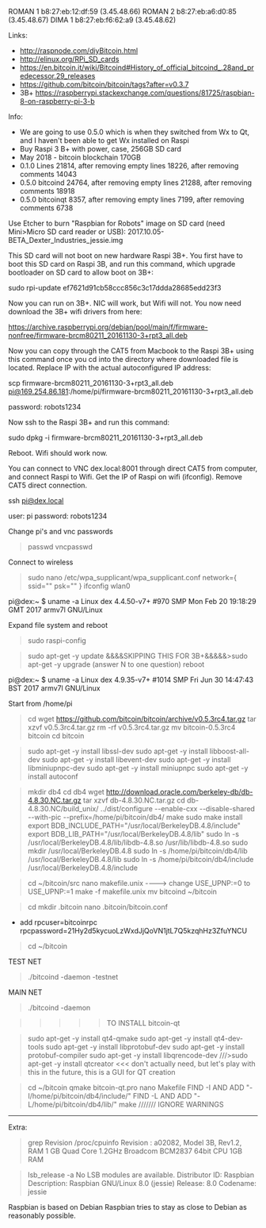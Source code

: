 ROMAN 1 b8:27:eb:12:df:59 (3.45.48.66)
ROMAN 2 b8:27:eb:a6:d0:85 (3.45.48.67)
DIMA  1 b8:27:eb:f6:62:a9 (3.45.48.62)

Links:
* http://raspnode.com/diyBitcoin.html
* http://elinux.org/RPi_SD_cards
* https://en.bitcoin.it/wiki/Bitcoind#History_of_official_bitcoind_.28and_predecessor.29_releases
* https://github.com/bitcoin/bitcoin/tags?after=v0.3.7
* 3B+ https://raspberrypi.stackexchange.com/questions/81725/raspbian-8-on-raspberry-pi-3-b

Info:
* We are going to use 0.5.0 which is when they switched from Wx to Qt, and I haven't been able to get Wx installed on Raspi
* Buy Raspi 3 B+ with power, case, 256GB SD card
* May 2018 - bitcoin blockchain 170GB
* 0.1.0 Lines 21814, after removing empty lines 18226, after removing comments 14043
* 0.5.0 bitcoind 24764, after removing empty lines 21288, after removing comments 18918
* 0.5.0 bitcoinqt 8357, after removing empty lines 7199, after removing comments 6738

Use Etcher to burn "Raspbian for Robots" image on SD card (need Mini>Micro SD card reader or USB): 2017.10.05-BETA_Dexter_Industries_jessie.img

This SD card will not boot on new hardware Raspi 3B+. You first have to boot this SD card on Raspi 3B, and run this command, which upgrade bootloader on SD card to allow boot on 3B+:

sudo rpi-update ef7621d91cb58ccc856c3c17ddda28685edd23f3

Now you can run on 3B+. NIC will work, but Wifi will not. You now need download the 3B+ wifi drivers from here:

https://archive.raspberrypi.org/debian/pool/main/f/firmware-nonfree/firmware-brcm80211_20161130-3+rpt3_all.deb

Now you can copy through the CAT5 from Macbook to the Raspi 3B+ using this command once you cd into the directory where downloaded file is located. Replace IP with the actual autoconfigured IP address:

scp firmware-brcm80211_20161130-3+rpt3_all.deb pi@169.254.86.181:/home/pi/firmware-brcm80211_20161130-3+rpt3_all.deb

password: robots1234

Now ssh to the Raspi 3B+ and run this command:

sudo dpkg -i firmware-brcm80211_20161130-3+rpt3_all.deb

Reboot. Wifi should work now.

You can connect to VNC dex.local:8001 through direct CAT5 from computer, and connect Raspi to Wifi. Get the IP of Raspi on wifi (ifconfig). Remove CAT5 direct connection. 

ssh pi@dex.local

user: pi
password: robots1234

Change pi's and vnc passwords
>passwd
>vncpasswd

Connect to wireless
>sudo nano /etc/wpa_supplicant/wpa_supplicant.conf
	network={
    	ssid="<your wifi ssid here>"
    	psk="<your wifi password here>"
	}
>ifconfig wlan0

pi@dex:~ $ uname -a
Linux dex 4.4.50-v7+ #970 SMP Mon Feb 20 19:18:29 GMT 2017 armv7l GNU/Linux

Expand file system and reboot
>sudo raspi-config

>sudo apt-get -y update
&&&&SKIPPING THIS FOR 3B+&&&&&>sudo apt-get -y upgrade (answer N to one question)
>reboot

pi@dex:~ $ uname -a
Linux dex 4.9.35-v7+ #1014 SMP Fri Jun 30 14:47:43 BST 2017 armv7l GNU/Linux

Start from /home/pi
>cd
>wget https://github.com/bitcoin/bitcoin/archive/v0.5.3rc4.tar.gz
>tar xzvf v0.5.3rc4.tar.gz
>rm -rf v0.5.3rc4.tar.gz
>mv bitcoin-0.5.3rc4 bitcoin
>cd bitcoin

>sudo apt-get -y install libssl-dev
>sudo apt-get -y install libboost-all-dev
>sudo apt-get -y install libevent-dev
>sudo apt-get -y install libminiupnpc-dev
>sudo apt-get -y install miniupnpc
>sudo apt-get -y install autoconf

>mkdir db4
>cd db4
>wget http://download.oracle.com/berkeley-db/db-4.8.30.NC.tar.gz
>tar xzvf db-4.8.30.NC.tar.gz
>cd db-4.8.30.NC/build_unix/
>../dist/configure --enable-cxx --disable-shared --with-pic --prefix=/home/pi/bitcoin/db4/
>make
>sudo make install
>export BDB_INCLUDE_PATH="/usr/local/BerkeleyDB.4.8/include"
>export BDB_LIB_PATH="/usr/local/BerkeleyDB.4.8/lib"
>sudo ln -s /usr/local/BerkeleyDB.4.8/lib/libdb-4.8.so /usr/lib/libdb-4.8.so
>sudo mkdir /usr/local/BerkeleyDB.4.8
>sudo ln -s /home/pi/bitcoin/db4/lib /usr/local/BerkeleyDB.4.8/lib
>sudo ln -s /home/pi/bitcoin/db4/include /usr/local/BerkeleyDB.4.8/include

>cd ~/bitcoin/src
>nano makefile.unix
  ----> change USE_UPNP:=0 to USE_UPNP:=1
>make -f makefile.unix
>mv bitcoind ~/bitcoin

>cd
>mkdir .bitcoin
>nano .bitcoin/bitcoin.conf
- add
    rpcuser=bitcoinrpc
    rpcpassword=21Hy2d5kycuoLzWxdJjQoVN1jtL7Q5kzqhHz3ZfuYNCU
>cd ~/bitcoin

TEST NET
>./bitcoind -daemon -testnet

MAIN NET
>./bitcoind -daemon

>>>>> TO INSTALL bitcoin-qt

>sudo apt-get -y install qt4-qmake
>sudo apt-get -y install qt4-dev-tools
>sudo apt-get -y install libprotobuf-dev
>sudo apt-get -y install protobuf-compiler
>sudo apt-get -y install libqrencode-dev
///>sudo apt-get -y install qtcreator <<< don't actually need, but let's play with this in the future, this is a GUI for QT creation

>cd ~/bitcoin
>qmake bitcoin-qt.pro
>nano Makefile
>FIND -I AND ADD "-I/home/pi/bitcoin/db4/include/"
>FIND -L AND ADD "-L/home/pi/bitcoin/db4/lib/"
>make
/////// IGNORE WARNINGS

*************************************************************
Extra:

>grep Revision /proc/cpuinfo
Revision	: a02082, Model 3B, Rev1.2, RAM 1 GB
Quad Core 1.2GHz Broadcom BCM2837 64bit CPU
1GB RAM

>lsb_release -a
No LSB modules are available.
Distributor ID:	Raspbian
Description:	Raspbian GNU/Linux 8.0 (jessie)
Release:	8.0
Codename:	jessie

Raspbian is based on Debian
Raspbian tries to stay as close to Debian as reasonably possible.
